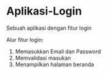 # Aplikasi-Login
Sebuah aplikasi dengan fitur login

Alur fitur login:
1. Memasukkan Email dan Password
2. Memvalidasi masukan
3. Menampilkan halaman beranda
